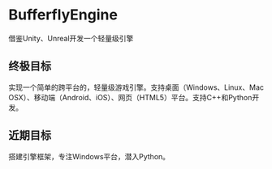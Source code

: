 # BufferflyEngine
借鉴Unity、Unreal开发一个轻量级引擎

## 终极目标
实现一个简单的跨平台的，轻量级游戏引擎。支持桌面（Windows、Linux、Mac OSX）、移动端（Android、iOS）、网页（HTML5）平台。支持C++和Python开发。

## 近期目标
搭建引擎框架，专注Windows平台，潜入Python。
